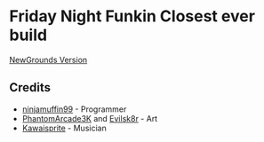 # Friday Night Funkin Closest ever build
[NewGrounds Version](http://uploads.ungrounded.net/alternate/1920000/1920279_alternate_189725_r1.zip/)

## Credits

- [ninjamuffin99](https://twitter.com/ninja_muffin99) - Programmer
- [PhantomArcade3K](https://twitter.com/phantomarcade3k) and [Evilsk8r](https://twitter.com/evilsk8r) - Art
- [Kawaisprite](https://twitter.com/kawaisprite) - Musician

